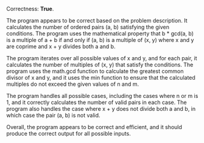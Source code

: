 Correctness: **True**.

The program appears to be correct based on the problem description. It calculates the number of ordered pairs (a, b) satisfying the given conditions. The program uses the mathematical property that b * gcd(a, b) is a multiple of a + b if and only if (a, b) is a multiple of (x, y) where x and y are coprime and x + y divides both a and b.

The program iterates over all possible values of x and y, and for each pair, it calculates the number of multiples of (x, y) that satisfy the conditions. The program uses the math.gcd function to calculate the greatest common divisor of x and y, and it uses the min function to ensure that the calculated multiples do not exceed the given values of n and m.

The program handles all possible cases, including the cases where n or m is 1, and it correctly calculates the number of valid pairs in each case. The program also handles the case where x + y does not divide both a and b, in which case the pair (a, b) is not valid.

Overall, the program appears to be correct and efficient, and it should produce the correct output for all possible inputs.